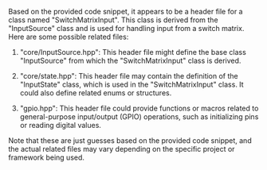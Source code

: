 Based on the provided code snippet, it appears to be a header file for a class named "SwitchMatrixInput". This class is derived from the "InputSource" class and is used for handling input from a switch matrix. Here are some possible related files:

1. "core/InputSource.hpp": This header file might define the base class "InputSource" from which the "SwitchMatrixInput" class is derived.

2. "core/state.hpp": This header file may contain the definition of the "InputState" class, which is used in the "SwitchMatrixInput" class. It could also define related enums or structures.

3. "gpio.hpp": This header file could provide functions or macros related to general-purpose input/output (GPIO) operations, such as initializing pins or reading digital values.

Note that these are just guesses based on the provided code snippet, and the actual related files may vary depending on the specific project or framework being used.